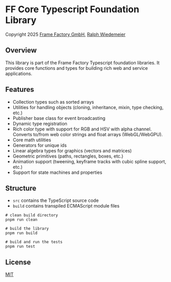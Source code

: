 # FF Core Typescript Foundation Library

Copyright 2025 [Frame Factory GmbH](https://framefactory.ch), [Ralph Wiedemeier](https://about.me/ralphw)

## Overview

This library is part of the Frame Factory Typescript foundation libraries. It provides core functions and types for building rich web and service applications.

## Features

- Collection types such as sorted arrays
- Utilities for handling objects (cloning, inheritance, mixin, type checking, etc.)
- Publisher base class for event broadcasting
- Dynamic type registration
- Rich color type with support for RGB and HSV with alpha channel. Converts to/from web color strings and float arrays (WebGL/WebGPU).
- Core math utilities
- Generators for unique ids
- Linear algebra types for graphics (vectors and matrices)
- Geometric primitives (paths, rectangles, boxes, etc.)
- Animation support (tweening, keyframe tracks with cubic spline support, etc.)
- Support for state machines and properties

## Structure

- `src` contains the TypeScript source code
- `build` contains transpiled ECMAScript module files

```
# clean build directory
pnpm run clean

# build the library
pnpm run build

# build and run the tests
pnpm run test
```

## License

[MIT](./LICENSE.md)